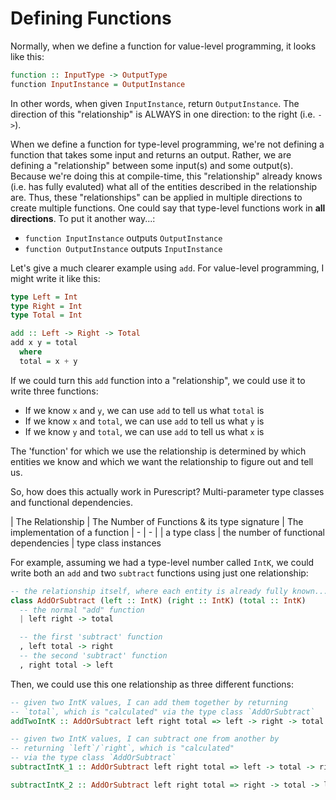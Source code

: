 # Defining Functions

Normally, when we define a function for value-level programming, it looks like this:
```purescript
function :: InputType -> OutputType
function InputInstance = OutputInstance
```

In other words, when given `InputInstance`, return `OutputInstance`. The direction of this "relationship" is ALWAYS in one direction: to the right (i.e. `->`).

When we define a function for type-level programming, we're not defining a function that takes some input and returns an output. Rather, we are defining a "relationship" between some input(s) and some output(s). Because we're doing this at compile-time, this "relationship" already knows (i.e. has fully evaluted) what all of the entities described in the relationship are. Thus, these "relationships" can be applied in multiple directions to create multiple functions. One could say that type-level functions work in **all directions**. To put it another way...:
- `function InputInstance` outputs `OutputInstance`
- `function OutputInstance` outputs `InputInstance`

Let's give a much clearer example using `add`. For value-level programming, I might write it like this:
```purescript
type Left = Int
type Right = Int
type Total = Int

add :: Left -> Right -> Total
add x y = total
  where
  total = x + y
```
If we could turn this `add` function into a "relationship", we could use it to write three functions:
- If we know `x` and `y`, we can use `add` to tell us what `total` is
- If we know `x` and `total`, we can use `add` to tell us what `y` is
- If we know `y` and `total`, we can use `add` to tell us what `x` is

The 'function' for which we use the relationship is determined by which entities we know and which we want the relationship to figure out and tell us.

So, how does this actually work in Purescript? Multi-parameter type classes and functional dependencies.

| The Relationship | The Number of Functions & its type signature | The implementation of a function
| - | - |
| a type class | the number of functional dependencies | type class instances

For example, assuming we had a type-level number called `IntK`, we could write both an `add` and two `subtract` functions using just one relationship:
```purescript
-- the relationship itself, where each entity is already fully known...
class AddOrSubtract (left :: IntK) (right :: IntK) (total :: IntK)
  -- the normal "add" function
  | left right -> total

  -- the first 'subtract' function
  , left total -> right
  -- the second 'subtract' function
  , right total -> left
```
Then, we could use this one relationship as three different functions:
```purescript
-- given two IntK values, I can add them together by returning
-- `total`, which is "calculated" via the type class `AddOrSubtract`
addTwoIntK :: AddOrSubtract left right total => left -> right -> total

-- given two IntK values, I can subtract one from another by
-- returning `left`/`right`, which is "calculated"
-- via the type class `AddOrSubtract`
subtractIntK_1 :: AddOrSubtract left right total => left -> total -> right

subtractIntK_2 :: AddOrSubtract left right total => right -> total -> left
```
